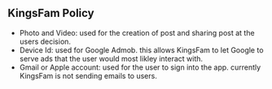 ## KingsFam Policy

- Photo and Video: used for the creation of post and sharing post at the users decision.
- Device Id: used for Google Admob. this allows KingsFam to let Google to serve ads that the user would most likley interact with.
- Gmail or Apple account: used for the user to sign into the app. currently KingsFam is not sending emails to users.
